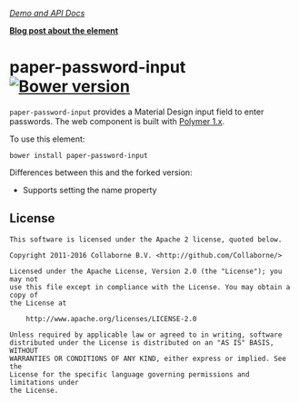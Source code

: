 _[Demo and API Docs](http://collaborne.github.io/paper-password-input)_

**[Blog post about the element](https://medium.com/collaborne-engineering/password-input-for-polymer-92f1b98f2ca9#.inaeg82yb)**


paper-password-input [![Bower version](https://badge.fury.io/bo/paper-password-input.svg)](http://badge.fury.io/bo/paper-password-input)
=========

`paper-password-input` provides a Material Design input field to enter passwords. The web component is built with [Polymer 1.x](https://www.polymer-project.org).

To use this element:

`bower install paper-password-input`

Differences between this and the forked version:
* Supports setting the name property

## License

    This software is licensed under the Apache 2 license, quoted below.

    Copyright 2011-2016 Collaborne B.V. <http://github.com/Collaborne/>

    Licensed under the Apache License, Version 2.0 (the "License"); you may not
    use this file except in compliance with the License. You may obtain a copy of
    the License at

        http://www.apache.org/licenses/LICENSE-2.0

    Unless required by applicable law or agreed to in writing, software
    distributed under the License is distributed on an "AS IS" BASIS, WITHOUT
    WARRANTIES OR CONDITIONS OF ANY KIND, either express or implied. See the
    License for the specific language governing permissions and limitations under
    the License.
